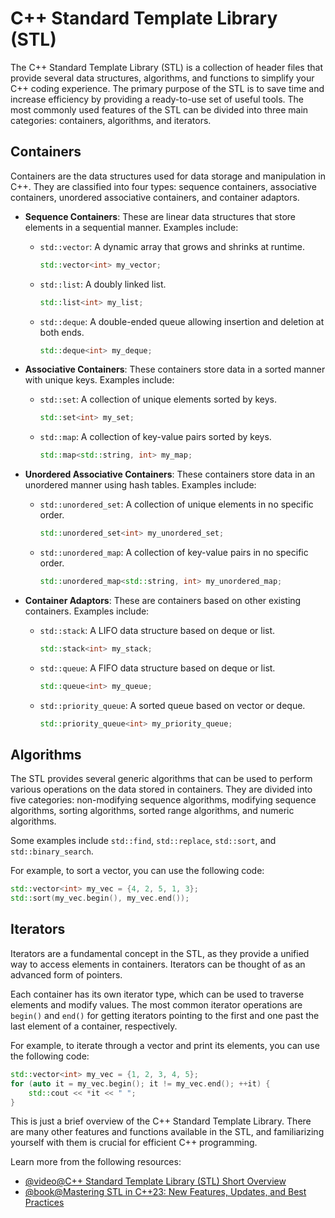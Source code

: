 # C++ Standard Template Library (STL)

The C++ Standard Template Library (STL) is a collection of header files that provide several data structures, algorithms, and functions to simplify your C++ coding experience. The primary purpose of the STL is to save time and increase efficiency by providing a ready-to-use set of useful tools. The most commonly used features of the STL can be divided into three main categories: containers, algorithms, and iterators.

## Containers

Containers are the data structures used for data storage and manipulation in C++. They are classified into four types: sequence containers, associative containers, unordered associative containers, and container adaptors.

- **Sequence Containers**: These are linear data structures that store elements in a sequential manner. Examples include:
  - `std::vector`: A dynamic array that grows and shrinks at runtime.
    ```cpp
    std::vector<int> my_vector;
    ```
  - `std::list`: A doubly linked list.
    ```cpp
    std::list<int> my_list;
    ```
  - `std::deque`: A double-ended queue allowing insertion and deletion at both ends.
    ```cpp
    std::deque<int> my_deque;
    ```

- **Associative Containers**: These containers store data in a sorted manner with unique keys. Examples include:
  - `std::set`: A collection of unique elements sorted by keys.
    ```cpp
    std::set<int> my_set;
    ```
  - `std::map`: A collection of key-value pairs sorted by keys.
    ```cpp
    std::map<std::string, int> my_map;
    ```

- **Unordered Associative Containers**: These containers store data in an unordered manner using hash tables. Examples include:
  - `std::unordered_set`: A collection of unique elements in no specific order.
    ```cpp
    std::unordered_set<int> my_unordered_set;
    ```
  - `std::unordered_map`: A collection of key-value pairs in no specific order.
    ```cpp
    std::unordered_map<std::string, int> my_unordered_map;
    ```

- **Container Adaptors**: These are containers based on other existing containers. Examples include:
  - `std::stack`: A LIFO data structure based on deque or list.
    ```cpp
    std::stack<int> my_stack;
    ```
  - `std::queue`: A FIFO data structure based on deque or list.
    ```cpp
    std::queue<int> my_queue;
    ```
  - `std::priority_queue`: A sorted queue based on vector or deque.
    ```cpp
    std::priority_queue<int> my_priority_queue;
    ```

## Algorithms

The STL provides several generic algorithms that can be used to perform various operations on the data stored in containers. They are divided into five categories: non-modifying sequence algorithms, modifying sequence algorithms, sorting algorithms, sorted range algorithms, and numeric algorithms.

Some examples include `std::find`, `std::replace`, `std::sort`, and `std::binary_search`.

For example, to sort a vector, you can use the following code:

```cpp
std::vector<int> my_vec = {4, 2, 5, 1, 3};
std::sort(my_vec.begin(), my_vec.end());
```

## Iterators

Iterators are a fundamental concept in the STL, as they provide a unified way to access elements in containers. Iterators can be thought of as an advanced form of pointers.

Each container has its own iterator type, which can be used to traverse elements and modify values. The most common iterator operations are `begin()` and `end()` for getting iterators pointing to the first and one past the last element of a container, respectively.

For example, to iterate through a vector and print its elements, you can use the following code:

```cpp
std::vector<int> my_vec = {1, 2, 3, 4, 5};
for (auto it = my_vec.begin(); it != my_vec.end(); ++it) {
    std::cout << *it << " ";
}
```

This is just a brief overview of the C++ Standard Template Library. There are many other features and functions available in the STL, and familiarizing yourself with them is crucial for efficient C++ programming.

Learn more from the following resources:

- [@video@C++ Standard Template Library (STL) Short Overview](https://www.youtube.com/watch?v=Id6ZEb_Lg58)
- [@book@Mastering STL in C++23: New Features, Updates, and Best Practices](https://simplifycpp.org/books/Mastering_STL.pdf)
